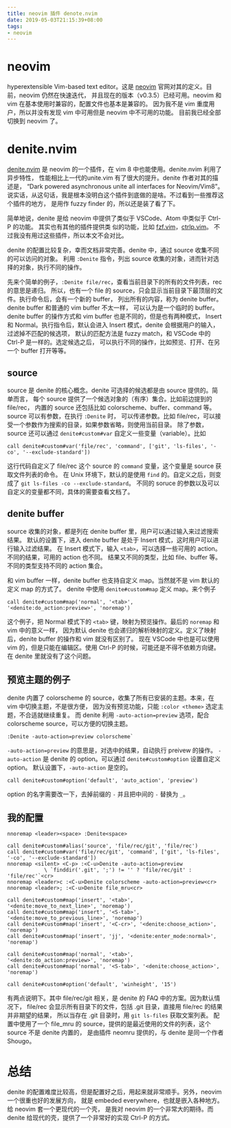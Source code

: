 ```yaml
---
title: neovim 插件 denote.nvim
date: 2019-05-03T21:15:39+08:00
tags:
- neovim
---
```


# neovim

hyperextensible Vim-based text editor。这是 [neovim][] 官网对其的定义。目前，neovim 仍然在快速迭代，
并且现在的版本（v0.3.5）已经可用。neovim 和 vim 在基本使用时兼容的，配置文件也基本是兼容的。
因为我不是 vim 重度用 户，所以并没有发现 vim 中可用但是 neovim 中不可用的功能。
目前我已经全部切换到 neovim 了。                 

# denite.nvim

[denite.nvim] 是 neovim 的一个插件，在 vim 8 中也能使用。denite.nvim 利用了异步特性，
性能相比上一代的unite.vim 有了很大的提升。denite 作者对其的描述是，
“Dark powered asynchronous unite all interfaces for Neovim/Vim8”。
说实话，从这句话，我是根本没明白这个插件到底做的是啥。不过看到一些推荐这个插件的地方，
是用作 fuzzy finder 的，所以还是装了看了下。

简单地说，denite 是给 neovim 中提供了类似于 VSCode、Atom 中类似于 Ctrl-P 的功能。
其实也有其他的插件提供类 似的功能，比如 [fzf.vim][]，[ctrlp.vim][]。
不过我没有用过这些插件，所以本文不会对比。

denite 的配置比较复杂，幸而文档非常完善。denite 中，通过 source 收集不同的可以访问的对象。
利用 `:Denite` 指令，列出 source 收集的对象，进而针对选择的对象，执行不同的操作。

先来个简单的例子，`:Denite file/rec`，查看当前目录下的所有的文件列表，rec 的意思是递归。
所以，也有一个 file 的 source，只会显示当前目录下最顶层的文件。执行命令后，会有一个新的 buffer，
列出所有的内容，称为 denite buffer。denite buffer 和普通的 vim buffer 不太一样，
可以认为是一个临时的 buffer。denite buffer 的操作方式和 vim buffer 也是不同的，但是也有两种模式，
Insert 和 Normal。执行指令后，默认会进入 Insert 模式，denite 会根据用户的输入，过滤掉不匹配的候选项，
默认的匹配方法是 fuzzy match，和 VSCode 中的 Ctrl-P 是一样的。选定候选之后，
可以执行不同的操作，比如预览、打开、在另一个 buffer 打开等等。

## source

source 是 denite 的核心概念。denite 可选择的候选都是由 source 提供的。简单而言，
每个 source 提供了一个候选对象的（有序）集合。比如前边提到的 file/rec，
内置的 source 还包括比如 colorscheme、buffer、command 等。source 可以有参数，在执行 `:Denite` 时，
可以传递参数。比如 file/rec，可以接受一个参数作为搜索的目录，如果参数省略，则使用当前目录。
除了参数，source 还可以通过 `denite#custom#var` 自定义一些变量（variable）。比如

```vim
call denite#custom#var('file/rec', 'command', ['git', 'ls-files', '-co', '--exclude-standard'])
```

这行代码自定义了 file/rec 这个 source 的 `command` 变量，这个变量是 source 获取文件列表的命令。
在 Unix 环境下，默认的是使用 `find` 的。自定义之后，则变成了 `git ls-files -co --exclude-standard`。
不同的 soruce 的参数以及可以自定义的变量都不同，具体的需要查看文档了。

## denite buffer

source 收集的对象，都是列在 denite buffer 里，用户可以通过输入来过滤搜索结果。
默认的设置下，进入 denite buffer 是处于 Insert 模式，这时用户可以进行输入过滤结果。
在 Insert 模式下，输入 `<tab>`，可以选择一些可用的 action。不同的结果，可用的 action 也不同。
结果又不同的类型，比如 file、buffer 等。不同的类型支持不同的 action 集合。

和 vim buffer 一样，denite buffer 也支持自定义 map。当然就不是 vim 默认的定义 map 的方式了。
denite 中使用 `denite#custom#map` 定义 map。来个例子

```vim
call denite#custom#map('normal', '<tab>', '<denite:do_action:preview>', 'noremap')
```

这个例子，把 Normal 模式下的 `<tab>` 键，映射为预览操作。最后的 `noremap` 和 vim 中的意义一样，
因为默认 denite 也会递归的解析映射的定义。定义了映射后，denite buffer 的操作和 vim 就没有区别了。
现在 VSCode 中也是可以使用 vim 的，但是只能在编辑区。使用 Ctrl-P 的时候，可能还是不得不依赖方向键。
在 denite 里就没有了这个问题。

## 预览主题的例子

denite 内置了 colorscheme 的 source，收集了所有已安装的主题。本来，在 vim 中切换主题，不是很方便，
因为没有预览功能，只能 `:color <theme>` 选定主题，不合适就继续重复。
而 denite 利用 `-auto-action=preview` 选项，配合 colorscheme source，可以方便的切换主题。

```vim
:Denite -auto-action=preview colorscheme`
```

`-auto-action=preview` 的意思是，对选中的结果，自动执行 preivew 的操作。
`-auto-action` 是 denite 的 option。可以通过 `denite#custom#option` 设置自定义 option。
默认设置下，`-auto-action` 是空的。

```vim
call denite#custom#option('default', 'auto_action', 'preview')
```

option 的名字需要改一下，去掉前缀的 `-` 并且把中间的 `-` 替换为 `_`。

## 我的配置

```vim
nnoremap <leader><space> :Denite<space>

call denite#custom#alias('source', 'file/rec/git', 'file/rec')
call denite#custom#var('file/rec/git', 'command', ['git', 'ls-files', '-co', '--exclude-standard'])
nnoremap <silent> <C-p> :<C-u>Denite -auto-action=preview 
            \ `finddir('.git', ';') != '' ? 'file/rec/git' : 'file/rec'`<cr>
nnoremap <leader>c :<C-u>Denite colorscheme -auto-action=preview<cr>
nnoremap <leader>; :<C-u>Denite file_mru<cr>

call denite#custom#map('insert', '<tab>', '<denite:move_to_next_line>', 'noremap')
call denite#custom#map('insert', '<S-tab>', '<denite:move_to_previous_line>', 'noremap')
call denite#custom#map('insert', '<C-cr>', '<denite:choose_action>', 'noremap')
call denite#custom#map('insert', 'jj', '<denite:enter_mode:normal>', 'noremap')

call denite#custom#map('normal', '<tab>', '<denite:do_action:preview>', 'noremap')
call denite#custom#map('normal', '<S-tab>', '<denite:choose_action>', 'noremap')

call denite#custom#option('default', 'winheight', '15')
```

有两点说明下。其中 file/rec/git 相关，是 denite 的 FAQ 中的方案。因为默认情况下，
file/rec 会显示所有目录下的文件，包括 .git 目录，直接用 file/rec 的结果并非期望的结果，
所以当存在 .git 目录时，用 `git ls-files` 获取文案列表。
配置中使用了一个 file_mru 的 source，提供的是最近使用的文件的列表，这个 source 不是 denite 内置的，
是由插件 neomru 提供的，与 denite 是同一个作者 Shougo。

# 总结

denite 的配置难度比较高，但是配置好之后，用起来就非常顺手。另外，neovim 一个很重也好的发展方向，
就是 embeded everywhere，也就是嵌入各种地方。给 neovim 套一个更现代的一个壳，
是我对 neovim 的一个非常大的期待。而 denite 给现代的壳，提供了一个非常好的实现 Ctrl-P 的方式。

[neovim]: https://neovim.io
[Denite.nvim]: https://github.com/Shougo/denite.nvim
[fzf.vim]: https://github.com/junegunn/fzf.vim
[ctrlp.vim]: https://github.com/kien/ctrlp.vim

